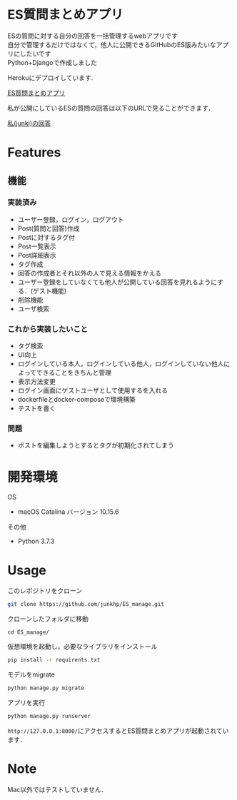 # ES質問まとめアプリ
ESの質問に対する自分の回答を一括管理するwebアプリです\
自分で管理するだけではなくて，他人に公開できるGitHubのES版みたいなアプリにしたいです\
Python+Djangoで作成しました

Herokuにデプロイしています.

[ES質問まとめアプリ](https://esmanageapp.herokuapp.com/login/)

私が公開にしているESの質問の回答は以下のURLで見ることができます．

[私(junki)の回答](https://esmanageapp.herokuapp.com/list/junki/)
# Features
## 機能
### 実装済み
- ユーザー登録，ログイン，ログアウト
- Post(質問と回答)作成
- Postに対するタグ付
- Post一覧表示
- Post詳細表示
- タグ作成
- 回答の作成者とそれ以外の人で見える情報をかえる
- ユーザー登録をしていなくても他人が公開している回答を見れるようにする．(ゲスト機能)
- 削除機能
- ユーザ検索

### これから実装したいこと
- タグ検索
- UI向上
- ログインしている本人，ログインしている他人，ログインしていない他人によってできることをきちんと管理
- 表示方法変更
- ログイン画面にゲストユーザとして使用するを入れる
- dockerfileとdocker-composeで環境構築
- テストを書く

### 問題
- ポストを編集しようとするとタグが初期化されてしまう



# 開発環境
OS
* macOS Catalina バージョン 10.15.6

その他

* Python 3.7.3

# Usage
このレポジトリをクローン
```bash
git clone https://github.com/junkhp/ES_manage.git
```
クローンしたフォルダに移動
```linux
cd ES_manage/
```
仮想環境を起動し，必要なライブラリをインストール
```bash
pip install -r requirents.txt
```

モデルをmigrate
```python
python manage.py migrate
```

アプリを実行
```bash
python manage.py runserver
```

`http://127.0.0.1:8000/`にアクセスするとES質問まとめアプリが起動されています．

# Note
Mac以外ではテストしていません．

